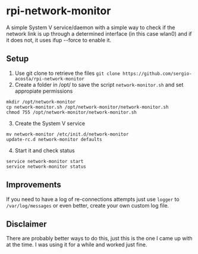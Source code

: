 # rpi-network-monitor
A simple System V service/daemon with a simple way to check if the network link is up through a determined interface (in this case wlan0) and if it does not, it uses ifup --force to enable it. 

## Setup
1. Use git clone to retrieve the files
`git clone https://github.com/sergio-acosta/rpi-network-monitor`
2. Create a folder in /opt/ to save the script `network-monitor.sh` and set appropiate permissions
```shell
mkdir /opt/network-monitor
cp network-monitor.sh /opt/network-monitor/network-monitor.sh
chmod 755 /opt/network-monitor/network-monitor.sh
```
3. Create the System V service
```
mv network-monitor /etc/init.d/network-monitor
update-rc.d network-monitor defaults
```
4. Start it and check status
```
service network-monitor start
service network-monitor status
```

## Improvements
If you need to have a log of re-connections attempts just use `logger` to `/var/log/messages` or even better, create your own custom log file.

## Disclaimer
There are probably better ways to do this, just this is the one I came up with at the time. I was using it for a while and worked just fine.

